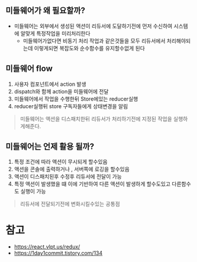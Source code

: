 ## 미들웨어가 왜 필요할까?

- 미들웨어는 외부에서 생성된 액션이 리듀서에 도달하기전에 먼저 수신하여 시스템에 알맞게 특정작업을 미리처리한다
  - 미들웨어가없다면 비동기 처리 작업과 같은것들을 모두 리듀서에서 처리해야되는데 이렇게되면 복잡도와 순수함수를 유지할수없게 된다

## 미들웨어 flow

1. 사용자 컴포넌트에서 action 발생
2. dispatch와 함께 action을 미들웨어에 전달
3. 미들웨어에서 작업을 수행한뒤 Store에있는 reducer실행
4. reducer실행뒤 store 구독자들에게 상태변경을 알림

> 미들웨어는 액션을 디스패치한뒤 리듀서가 처리하기전에 지정된 작업을 실행하게해준다.

## 미들웨어는 언제 활용 될까?

1. 특정 조건에 따라 액션이 무시되게 할수있음
2. 액션을 콘솔에 출력하거나 , 서버쪽에 로깅을 할수있음
3. 액션이 디스패치된후 수정후 리듀서에 전달이 가능
4. 특정 액션이 발생했을 떄 이에 기반하여 다른 액션이 발생하게 할수도있고 다른함수도 실행이 가능

> 리듀서에 전달되기전에 변화시킬수있는 공통점

# 참고

- <https://react.vlpt.us/redux/>
- <https://1day1commit.tistory.com/134>
